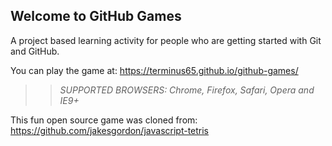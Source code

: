 ## Welcome to GitHub Games

A project based learning activity for people who are getting started with Git and GitHub.

You can play the game at: https://terminus65.github.io/github-games/

>> _*SUPPORTED BROWSERS*: Chrome, Firefox, Safari, Opera and IE9+_

This fun open source game was cloned from: https://github.com/jakesgordon/javascript-tetris
